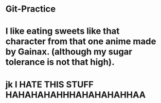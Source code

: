 # Git-Practice
# I like eating sweets like that character from that one anime made by Gainax. (although my sugar tolerance is not that high).
# jk I HATE THIS STUFF HAHAHAHAHHHAHAHAHAHHAA
